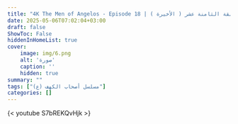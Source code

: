 ```yaml
---
title: "4K The Men of Angelos - Episode 18 | مسلسل أصحاب الكهف - الحلقة الثامنة عشر ( الأخيرة )"
date: 2025-05-06T07:02:04+03:00
draft: false
ShowToc: False
hiddenInHomeList: true
cover:
    image: img/6.png
    alt: 'صورة'
    caption: ''
    hidden: true
summary: ""
tags: ["مسلسل أصحاب الكهف (ع)"]
categories: []
---
```


{< youtube S7bREKQvHjk >}  
<br>
